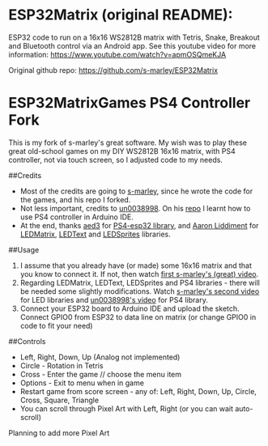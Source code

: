 # ESP32Matrix (original README):
ESP32 code to run on a 16x16 WS2812B matrix with Tetris, Snake, Breakout and Bluetooth control via an Android app.
See this youtube video for more information: https://www.youtube.com/watch?v=apmOSQmeKJA

Original github repo: https://github.com/s-marley/ESP32Matrix

# ESP32MatrixGames PS4 Controller Fork
This is my fork of s-marley's great software. My wish was to play these great old-school games on my DIY WS2812B 16x16 matrix, with PS4 controller, not via touch screen, so I adjusted code to my needs. 

##Credits
* Most of the credits are going to [s-marley](https://github.com/s-marley), since he wrote the code for the games, and his repo I forked.
* Not less important, credits to  [un0038998](https://github.com/un0038998). On his [repo](https://github.com/un0038998/PS4Controller_ESP32) I learnt how to use PS4 controller in Arduino IDE. 
* At the end, thanks [aed3](https://github.com/aed3) for [PS4-esp32 library](https://github.com/aed3/PS4-esp32), and [Aaron Liddiment](https://github.com/AaronLiddiment) for [LEDMatrix](https://github.com/AaronLiddiment/LEDMatrix), [LEDText](https://github.com/AaronLiddiment/LEDText) and [LEDSprites](https://github.com/AaronLiddiment/LEDSprites) libraries.

##Usage
1. I assume that you already have (or made) some 16x16 matrix and that you know to connect it. If not, then watch [first s-marley's (great) video](https://www.youtube.com/watch?v=_0a9JZLGu4M).
2. Regarding LEDMatrix, LEDText, LEDSprites and PS4 libraries - there will be needed some slightly modifications. Watch [s-marley's second video](https://www.youtube.com/watch?v=cqmWfE1DSyM) for LED libraries and [un0038998's video](https://www.youtube.com/watch?v=dRysvxQfVDw) for PS4 library.
3. Connect your ESP32 board to Arduino IDE and upload the sketch. Connect GPIO0 from ESP32 to data line on matrix (or change GPIO0 in code to fit your need)

##Controls
* Left, Right, Down, Up (Analog not implemented)
* Circle - Rotation in Tetris
* Cross - Enter the game // choose the menu item
* Options - Exit to menu when in game
* Restart game from score screen - any of: Left, Right, Down, Up, Circle, Cross, Square, Triangle
* You can scroll through Pixel Art with Left, Right (or you can wait auto-scroll)

Planning to add more Pixel Art
